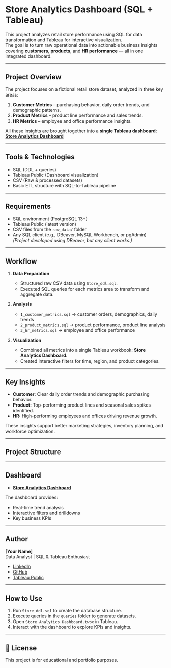 # Store Analytics Dashboard (SQL + Tableau)

This project analyzes retail store performance using SQL for data transformation and Tableau for interactive visualization.  
The goal is to turn raw operational data into actionable business insights covering **customers**, **products**, and **HR performance** — all in one integrated dashboard.

---

## Project Overview
The project focuses on a fictional retail store dataset, analyzed in three key areas:

1. **Customer Metrics** – purchasing behavior, daily order trends, and demographic patterns.  
2. **Product Metrics** – product line performance and sales trends.  
3. **HR Metrics** – employee and office performance insights.

All these insights are brought together into a **single Tableau dashboard**:  
**[Store Analytics Dashboard](https://public.tableau.com/app/profile/bav.api/vizzes)**

---

##  Tools & Technologies
- SQL (DDL + queries)
- Tableau Public (Dashboard visualization)
- CSV (Raw & processed datasets)
- Basic ETL structure with SQL-to-Tableau pipeline

---

## Requirements

- SQL environment (PostgreSQL 13+)
- Tableau Public (latest version)
- CSV files from the `raw_data/` folder
- Any SQL client (e.g., DBeaver, MySQL Workbench, or pgAdmin)  
  *(Project developed using DBeaver, but any client works.)*


---

## Workflow
1. **Data Preparation**
   - Structured raw CSV data using `Store_ddl.sql`.
   - Executed SQL queries for each metrics area to transform and aggregate data.

2. **Analysis**
   - `1_customer_metrics.sql` → customer orders, demographics, daily trends  
   - `2_product_metrics.sql` → product performance, product line analysis  
   - `3_hr_metrics.sql` → employee and office performance

3. **Visualization**
   - Combined all metrics into a single Tableau workbook: **Store Analytics Dashboard**.
   - Created interactive filters for time, region, and product categories.

---

## Key Insights
- **Customer:** Clear daily order trends and demographic purchasing behavior.  
- **Product:** Top-performing product lines and seasonal sales spikes identified.  
- **HR:** High-performing employees and offices driving revenue growth.

These insights support better marketing strategies, inventory planning, and workforce optimization.

---

## Project Structure


---

##  Dashboard
- **[Store Analytics Dashboard](https://public.tableau.com/app/profile/bav.api/vizzes)** 

The dashboard provides:
-  Real-time trend analysis  
-  Interactive filters and drilldowns  
-  Key business KPIs

---

## Author
**[Your Name]**  
Data Analyst | SQL & Tableau Enthusiast  
- [LinkedIn](https://www.linkedin.com/in/bavakan-apitsaryan-880b3011a/)  
- [GitHub](https://github.com/bavakanapitsaryan-lgtm)  
- [Tableau Public](https://public.tableau.com/app/profile/bav.api)

---

## How to Use
1. Run `Store_ddl.sql` to create the database structure.  
2. Execute queries in the `queries` folder to generate datasets.  
3. Open `Store Analytics Dashboard.twbx` in Tableau.  
4. Interact with the dashboard to explore KPIs and insights.

---

## 📝 License
This project is for educational and portfolio purposes.
